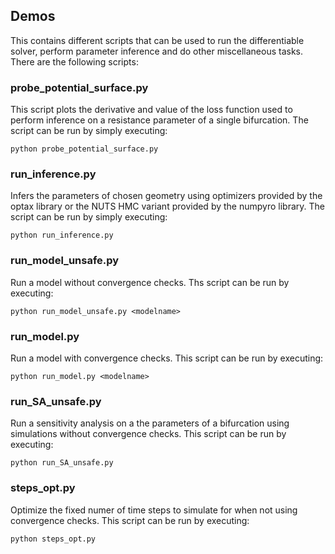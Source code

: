 ## Demos

This contains different scripts that can be used to run the differentiable solver, perform parameter inference and do other miscellaneous tasks. There are the following scripts:

### probe_potential_surface.py

This script plots the derivative and value of the loss function used to perform inference on a resistance parameter of a single bifurcation. The script can be run by simply executing:
```
python probe_potential_surface.py
```

### run_inference.py

Infers the parameters of chosen geometry using optimizers provided by the optax library or the NUTS HMC variant provided by the numpyro library. The script can be run by simply executing:

```
python run_inference.py
```

### run_model_unsafe.py
Run a model without convergence checks. Ths script can be run by executing:
```
python run_model_unsafe.py <modelname>
```

### run_model.py
Run a model with convergence checks. This script can be run by executing:
```
python run_model.py <modelname>
```

### run_SA_unsafe.py
Run a sensitivity analysis on a the parameters of a bifurcation using simulations without convergence checks. This script can be run by executing:
```
python run_SA_unsafe.py
```

### steps_opt.py
Optimize the fixed numer of time steps to simulate for when not using convergence checks. This script can be run by executing:
```
python steps_opt.py
```
